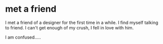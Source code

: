 # met a friend
I met a friend of a designer for the first time in a while.
I find myself talking to friend. I can't get enough of my crush, I fell in love with him.

I am confused.....